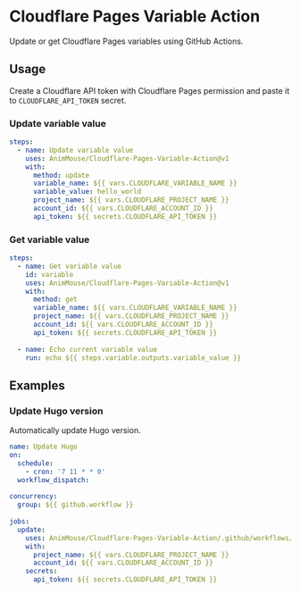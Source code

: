 # Cloudflare Pages Variable Action
Update or get Cloudflare Pages variables using GitHub Actions.

## Usage
Create a Cloudflare API token with Cloudflare Pages permission and paste it to `CLOUDFLARE_API_TOKEN` secret.

### Update variable value
```yaml
steps:
  - name: Update variable value
    uses: AnimMouse/Cloudflare-Pages-Variable-Action@v1
    with:
      method: update
      variable_name: ${{ vars.CLOUDFLARE_VARIABLE_NAME }}
      variable_value: hello_world
      project_name: ${{ vars.CLOUDFLARE_PROJECT_NAME }}
      account_id: ${{ vars.CLOUDFLARE_ACCOUNT_ID }}
      api_token: ${{ secrets.CLOUDFLARE_API_TOKEN }}
```

### Get variable value
```yaml
steps:
  - name: Get variable value
    id: variable
    uses: AnimMouse/Cloudflare-Pages-Variable-Action@v1
    with:
      method: get
      variable_name: ${{ vars.CLOUDFLARE_VARIABLE_NAME }}
      project_name: ${{ vars.CLOUDFLARE_PROJECT_NAME }}
      account_id: ${{ vars.CLOUDFLARE_ACCOUNT_ID }}
      api_token: ${{ secrets.CLOUDFLARE_API_TOKEN }}
      
  - name: Echo current variable value
    run: echo ${{ steps.variable.outputs.variable_value }}
```

## Examples

### Update Hugo version
Automatically update Hugo version.

```yaml
name: Update Hugo
on:
  schedule:
    - cron: '7 11 * * 0'
  workflow_dispatch:
  
concurrency:
  group: ${{ github.workflow }}
  
jobs:
  update:
    uses: AnimMouse/Cloudflare-Pages-Variable-Action/.github/workflows/update-hugo.yaml@v1
    with:
      project_name: ${{ vars.CLOUDFLARE_PROJECT_NAME }}
      account_id: ${{ vars.CLOUDFLARE_ACCOUNT_ID }}
    secrets:
      api_token: ${{ secrets.CLOUDFLARE_API_TOKEN }}
```